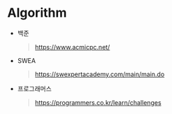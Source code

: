 # Algorithm

- 백준
  > https://www.acmicpc.net/
  
- SWEA
  > https://swexpertacademy.com/main/main.do
  
- 프로그래머스
  > https://programmers.co.kr/learn/challenges
